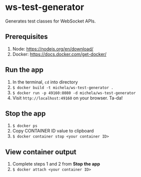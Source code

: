 # ws-test-generator
Generates test classes for WebSocket APIs. 

## Prerequisites
1. Node: https://nodejs.org/en/download/
1. Docker: https://docs.docker.com/get-docker/

## Run the app
1. In the terminal, `cd` into directory
1. `$ docker build -t michela/ws-test-generator .`
1. `$ docker run -p 49160:8080 -d michela/ws-test-generator`
1. Visit `http://localhost:49160` on your browser. Ta-da!

## Stop the app
1. `$ docker ps` 
1. Copy CONTAINER ID value to clipboard
1. `$ docker container stop <your container ID>`

## View container output
1. Complete steps 1 and 2 from **Stop the app**
1. `$ docker attach <your container ID>`

